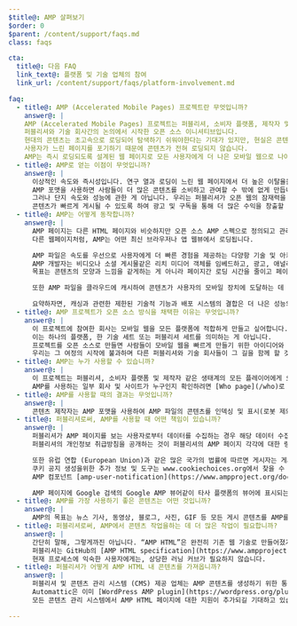```yaml
---
$title@: AMP 살펴보기
$order: 0
$parent: /content/support/faqs.md
class: faqs

cta:
  title@: 다음 FAQ
  link_text@: 플랫폼 및 기술 업체의 참여
  link_url: /content/support/faqs/platform-involvement.md

faq:
  - title@: AMP (Accelerated Mobile Pages) 프로젝트란 무엇입니까?
    answer@: |
    AMP (Accelerated Mobile Pages) 프로젝트는 퍼블리셔, 소비자 플랫폼, 제작자 및 유저 모두를 대상으로 모바일 생태계 전체를 개선해야한다는
    퍼블리셔와 기술 회사간의 논의에서 시작한 오픈 소스 이니셔티브입니다.
    현대의 콘텐츠는 초고속으로 로딩되어 탐색하기 쉬워야한다는 기대가 있지만, 현실은 콘텐츠를 로드하는 데 몇 초가 걸릴 수 있으며,
    사용자가 느린 페이지를 포기하기 때문에 콘텐츠가 전혀 로딩되지 않습니다.
    AMP는 즉시 로딩되도록 설계된 웹 페이지로 모든 사용자에게 더 나은 모바일 웹으로 나아가는 단계입니다.
  - title@: AMP로 얻는 이점이 무엇입니까?
    answer@: |
      이상적인 속도와 즉시성입니다. 연구 열과 로딩이 느린 웹 페이지에서 더 높은 이탈율을 보였습니다.
      AMP 포맷을 사용하면 사람들이 더 많은 콘텐츠를 소비하고 관여할 수 밖에 없게 만듭니다.
      그러나 단지 속도와 성능에 관한 게 아닙니다. 우리는 퍼블리셔가 오픈 웹의 잠재력을 최대한 활용하여 플랫폼 및 앱 전반에 걸쳐
      콘텐츠가 빠르게 게시될 수 있도록 하여 광고 및 구독을 통해 더 많은 수익을 창출할 수 있도록 지원합니다.
  - title@: AMP는 어떻게 동작합니까?
    answer@: |
      AMP 페이지는 다른 HTML 페이지와 비슷하지만 오픈 소스 AMP 스펙으로 정의되고 관리하는 허용하는 기술적 기능의 제한된 집합입니다.
      다른 웹페이지처럼, AMP는 어떤 최신 브라우저나 앱 웹뷰에서 로딩됩니다.

      AMP 파일은 속도를 우선으로 사용자에게 더 빠른 경험을 제공하는 다양항 기술 및 아키텍쳐 접근 방식을 활용합니다.
      AMP 개발자는 비디오나 소셜 게시물같은 리치 미디어 객체를 임베드하고, 광고, 애널리틱스 수집같은 풍부하고 증가하는 웹 컴포넌트 라이브러리를 사용할 수 있습니다.
      목표는 콘텐츠의 모양과 느낌을 같게하는 게 아니라 페이지간 로딩 시간을 줄이고 페이지의 속도를 높이는 일반적인 핵심 기술을 구축하는 것입니다.

      또한 AMP 파일을 클라우드에 캐시하여 콘텐츠가 사용자의 모바일 장치에 도달하는 데 걸리는 시간을 줄일 수 있습니다. 콘텐츠 제작자는 AMP 형식을 사용하여 AMP 파일의 콘텐츠를 제 3자가 캐시 할 수 있게합니다. 이러한 유형의 프레임워크에서 게시자는 콘텐츠를 계속 제어하지만 플랫폼은 콘텐츠를 쉽게 캐시하거나 미러링하여 사용자에게 최적의 전송 속도를 제공할 수 있습니다. Google은 무료로 누구나 사용할 수 있는 [Google AMP 캐시] (https://developers.google.com/amp/cache/)를 제공했으며 모든 AMP는 Google AMP 캐시에 의해 캐시됩니다. 다른 회사들도 자체 AMP 캐시를 만들 수 있습니다.

      요약하자면, 캐싱과 관련한 제한된 기술적 기능과 배포 시스템의 결합은 더 나은 성능의 페이지와 퍼블리셔를 위한 잠재 고객의 증대로 이어질 것입니다.
  - title@: AMP 프로젝트가 오픈 소스 방식을 채택한 이유는 무엇입니까?
    answer@: |
      이 프로젝트에 참여한 회사는 모바일 웹을 모든 플랫폼에 적합하게 만들고 싶어합니다.
      이는 하나의 플랫폼, 한 기술 세트 또는 퍼블리셔 세트를 의미하는 게 아닙니다.
      프로젝트를 오픈 소스로 만들면 사람들이 모바일 웹을 빠르게 만들기 위한 아이디어와 코드를 공유하고 기여할 수 있습니다.
      우리는 그 여정의 시작에 불과하며 다른 퍼블리셔와 기술 회사들이 그 길을 함께 할 것을 기대합니다.
  - title@: AMP는 누가 사용할 수 있습니까?
    answer@: |
      이 프로젝트는 퍼블리셔, 소비자 플랫폼 및 제작자 같은 생태계의 모든 플레이어에게 오픈되어있습니다.
      AMP를 사용하는 일부 회사 및 사이트가 누구인지 확인하려면 [Who page](/who)로 이동하십시오.
  - title@: AMP를 사용할 때의 결과는 무엇입니까?
    answer@: |
      콘텐츠 제작자는 AMP 포맷을 사용하여 AMP 파일의 콘텐츠를 인덱싱 및 표시(로봇 제외 프로토콜의 적용을 받음)하고 제 3자가 캐싱할 수 있게 합니다.
  - title@: 퍼블리셔로써, AMP를 사용할 때 어떤 책임이 있습니까?
    answer@: |
      퍼블리셔가 AMP 페이지를 보는 사용자로부터 데이터를 수집하는 경우 해당 데이터 수집은 퍼블리셔의 개인정보 취급방침에 따라 관리됩니다.
      퍼블리셔의 개인정보 취급방침을 공개하는 것이 퍼블리셔의 AMP 페이지 각각에 대한 링크를 포함하는 것이 이상적입니다.

      또한 유럽 연합 (European Union)과 같은 많은 국가의 법률에 따르면 게시자는 게시자의 웹 페이지(AMP 페이지 포함)에서 사용되는 쿠키 및 기타 형태의 로컬 스토리지에 대한 정보를 방문자에게 제공해야합니다. 대부분의 경우 이 법률에 따라 퍼블리셔는 동의를 받아야합니다. 쿠키 사용에 따라 적합한 통지 유형을 결정하는 것은 게시자의 책임입니다.
      쿠키 공지 생성을위한 추가 정보 및 도구는 www.cookiechoices.org에서 찾을 수 있습니다.
      AMP 컴포넌트 [amp-user-notification](https://www.ampproject.org/docs/reference/components/amp-user-notification)은 사용자에게 해제 가능한 알림을 표시하는 방법을 제공합니다.

      AMP 페이지에 Google 검색의 Google AMP 뷰어같이 타사 플랫폼의 뷰어에 표시되는 경우, AMP 퍼블리셔와 타사 플랫폼이 각각 사용자에 대한 데이터를 수집할 수 있는 하이브리드 환경일 수 있습니다. 이 경우, 각각의 데이터 수집은 각각의 개인정보 보호정책에 따라 관리됩니다. (즉, 하이브리드 뷰어 환경에서 AMP 퍼블리셔가 수집 한 데이터는 개인정보 취급방침의 적용을 받으며 제3자 플랫폼에서 수집 한 데이터는 플랫폼의 개인정보 보호정책을 따릅니다). 개인정보 보호정책을 공개하고 쿠키사용과 관련된 유럽법률을 포함한 관련 데이터 규정을 준수하는 건 각각의 책임입니다.
  - title@: AMP를 가장 사용하기 좋은 콘텐츠는 어떤 것입니까?
    answer@: |
      AMP의 목표는 뉴스 기사, 동영상, 블로그, 사진, GIF 등 모든 게시 콘텐츠를 AMP를 사용하여 작업하는 것입니다.
  - title@: 퍼블리셔로써, AMP에서 콘텐츠 작업을하는 데 더 많은 작업이 필요합니까?
    answer@: |
      간단히 말해, 그렇게까진 아닙니다. “AMP HTML”은 완전히 기존 웹 기술로 만들어졌기 때문에, 개발 프로세스는 퍼블리셔가 이미 사용하고 있는 기술을 반영합니다.
      퍼블리셔는 GitHub의 [AMP HTML specification](https://www.ampproject.org/docs/reference/spec)을 숙지할 수 있습니다.
      현재 프로세스에 익숙한 사용자에게는, 상당한 러닝 커브가 필요하지 않습니다.
  - title@: 퍼블리셔가 어떻게 AMP HTML 내 콘텐츠를 가져옵니까?
    answer@: |
      퍼블리셔 및 콘텐츠 관리 시스템 (CMS) 제공 업체는 AMP 콘텐츠를 생성하기 위한 통합 CMS를 개발할 수 있습니다.
      Automattic은 이미 [WordPress AMP plugin](https://wordpress.org/plugins/amp/)를 발행하였으며,
      모든 콘텐츠 관리 시스템에서 AMP HTML 페이지에 대한 지원이 추가되길 기대하고 있습니다.

---
```

